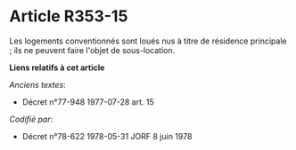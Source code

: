 # Article R353-15

Les logements conventionnés sont loués nus à titre de résidence principale ; ils ne peuvent faire l'objet de sous-location.

**Liens relatifs à cet article**

_Anciens textes_:

  - Décret n°77-948 1977-07-28 art. 15

_Codifié par_:

  - Décret n°78-622 1978-05-31 JORF 8 juin 1978
